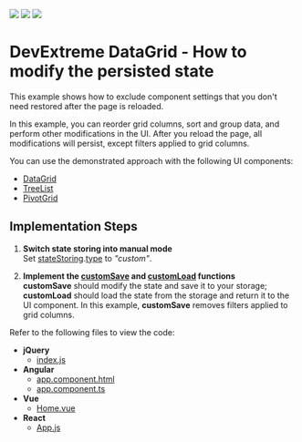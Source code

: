 <!-- default badges list -->
![](https://img.shields.io/endpoint?url=https://codecentral.devexpress.com/api/v1/VersionRange/431057413/20.2.5%2B)
[![](https://img.shields.io/badge/Open_in_DevExpress_Support_Center-FF7200?style=flat-square&logo=DevExpress&logoColor=white)](https://supportcenter.devexpress.com/ticket/details/T1047398)
[![](https://img.shields.io/badge/📖_How_to_use_DevExpress_Examples-e9f6fc?style=flat-square)](https://docs.devexpress.com/GeneralInformation/403183)
<!-- default badges end -->
# DevExtreme DataGrid - How to modify the persisted state

This example shows how to exclude component settings that you don't need restored after the page is reloaded.

In this example, you can reorder grid columns, sort and group data, and perform other modifications in the UI. After you reload the page, all modifications will persist, except filters applied to grid columns.

You can use the demonstrated approach with the following UI components:

- [DataGrid](https://js.devexpress.com/Documentation/Guide/UI_Components/DataGrid/Getting_Started_with_DataGrid/)
- [TreeList](https://js.devexpress.com/Documentation/Guide/UI_Components/TreeList/Getting_Started_with_TreeList/)
- [PivotGrid](https://js.devexpress.com/Documentation/Guide/UI_Components/PivotGrid/Getting_Started_with_PivotGrid/)

## Implementation Steps

1. **Switch state storing into manual mode**        
Set [stateStoring](https://js.devexpress.com/Documentation/ApiReference/UI_Components/dxDataGrid/Configuration/stateStoring/).[type](https://js.devexpress.com/Documentation/ApiReference/UI_Components/dxDataGrid/Configuration/stateStoring/#type) to *"custom"*.

1. **Implement the [customSave](https://js.devexpress.com/Documentation/ApiReference/UI_Components/dxDataGrid/Configuration/stateStoring/#customSave) and [customLoad](https://js.devexpress.com/Documentation/ApiReference/UI_Components/dxDataGrid/Configuration/stateStoring/#customLoad) functions**        
**customSave** should modify the state and save it to your storage; **customLoad** should load the state from the storage and return it to the UI component. In this example, **customSave** removes filters applied to grid columns.

Refer to the following files to view the code:

- **jQuery**
    - [index.js](jQuery/src/index.js#L44-L59)
- **Angular**
    - [app.component.html](Angular/src/app/app.component.html#L37-L43)
    - [app.component.ts](Angular/src/app/app.component.ts#L17-L27)
- **Vue**
    - [Home.vue](Vue/src/components/Home.vue#L80-L90)
- **React**
    - [App.js](React/src/App.js#L22-L33)
